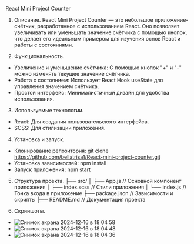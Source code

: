 React Mini Project Counter

1. Описание.
React Mini Project Counter — это небольшое приложение-счётчик, разработанное с использованием React. Оно позволяет увеличивать или уменьшать значение счётчика с помощью кнопок, что делает его идеальным примером для изучения основ React и работы с состояниями.

2. Функциональность.
  - Увеличение и уменьшение счётчика: С помощью кнопок "+" и "-" можно изменять текущее значение счётчика.
  - Работа с состоянием: Использует React Hook useState для управления значением счётчика.
  - Простой интерфейс: Минималистичный дизайн для удобства использования.

3. Используемые технологии.
  - React: Для создания пользовательского интерфейса.
  - SCSS: Для стилизации приложения.

4. Установка и запуск.
  - Клонирование репозитория: git clone https://github.com/bellatrisa1/React-mini-project-counter.git
  - Установка зависимостей: npm install
  - Запуск приложения: npm start

5. Структура проекта.
├── src/
│   ├── App.js             // Основной компонент приложения
│   ├── index.scss         // Стили приложения
│   └── index.js           // Точка входа в приложение
├── package.json           // Зависимости и скрипты
├── README.md              // Документация проекта

6. Скриншоты.
- ![Снимок экрана 2024-12-16 в 18 04 58](https://github.com/user-attachments/assets/21b82834-1f2e-4991-a937-58fb1522d009)
- ![Снимок экрана 2024-12-16 в 18 04 48](https://github.com/user-attachments/assets/42b7f88d-dbf2-4161-b897-ad490abeee01)
- ![Снимок экрана 2024-12-16 в 18 04 36](https://github.com/user-attachments/assets/b9905750-67bd-44bf-b184-76675021e88b)

